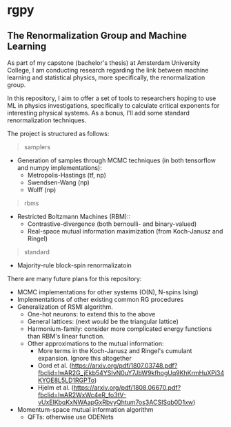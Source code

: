 # rgpy
## The Renormalization Group and Machine Learning
As part of my capstone (bachelor's thesis) at Amsterdam University College, I am conducting research regarding the link between machine learning and statistical physics, more specifically, the renormalization group.

In this repository, I aim to offer a set of tools to researchers hoping to use ML in physics investigations, specifically to calculate critical exponents for interesting physical systems. As a bonus, I'll add some standard renormalization techniques.

The project is structured as follows:

> samplers
  - Generation of samples through MCMC techniques (in both tensorflow and numpy implementations):
    - Metropolis-Hastings (tf, np)
    - Swendsen-Wang (np)
    - Wolff (np)

> rbms
  - Restricted Boltzmann Machines (RBM)::
    - Contrastive-divergence (both bernoulli- and binary-valued)
    - Real-space mutual information maximization (from Koch-Janusz and Ringel)

> standard
  - Majority-rule block-spin renormalizatoin

There are many future plans for this repository:
- MCMC implementations for other systems (O(N), N-spins Ising)
- Implementations of other existing common RG procedures
- Generalization of RSMI algorithm.
  - One-hot neurons: to extend this to the above
  - General lattices: (next would be the triangular lattice)
  - Harmonium-family: consider more complicated energy functions than RBM's linear function.
  - Other approximations to the mutual information:
    - More terms in the Koch-Janusz and Ringel's cumulant expansion. Ignore this altogether
    - Oord et al. (https://arxiv.org/pdf/1807.03748.pdf?fbclid=IwAR2G_jEkb54YSIvN0uY7JbW9kfhogUq9KhKrmHuXPi34KYOE8L5LD1RGPTo)
    - Hjelm et al. (https://arxiv.org/pdf/1808.06670.pdf?fbclid=IwAR2WxWc4eR_fo3tV-vUxElKbqKxNWAapGxRbvyQhtum7os3ACSISqb0D1xw)
- Momentum-space mutual information algorithm
  - QFTs: otherwise use ODENets

